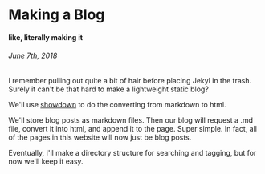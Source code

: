 # Making a Blog 
#### like, literally making it
###### *June 7th, 2018*

I remember pulling out quite a bit of hair before placing Jekyl in the trash. Surely it can't be that hard to make a lightweight static blog?


We'll use [showdown](https://github.com/showdownjs/showdown) to do the converting from markdown to html.

We'll store blog posts as markdown files. Then our blog will request a .md file, convert it into html, and append it to the page. Super simple. In fact, all of the pages in this website will now just be blog posts.

Eventually, I'll make a directory structure for searching and tagging, but for now we'll keep it easy.


